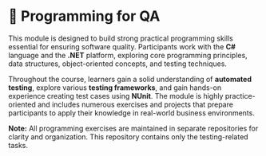 # 📘 Programming for QA

This module is designed to build strong practical programming skills essential for ensuring software quality. Participants work with the **C#** language and the **.NET** platform, exploring core programming principles, data structures, object-oriented concepts, and testing techniques.  

Throughout the course, learners gain a solid understanding of **automated testing**, explore various **testing frameworks**, and gain hands-on experience creating test cases using **NUnit**. The module is highly practice-oriented and includes numerous exercises and projects that prepare participants to apply their knowledge in real-world business environments.  

**Note:** All programming exercises are maintained in separate repositories for clarity and organization. This repository contains only the testing-related tasks.
